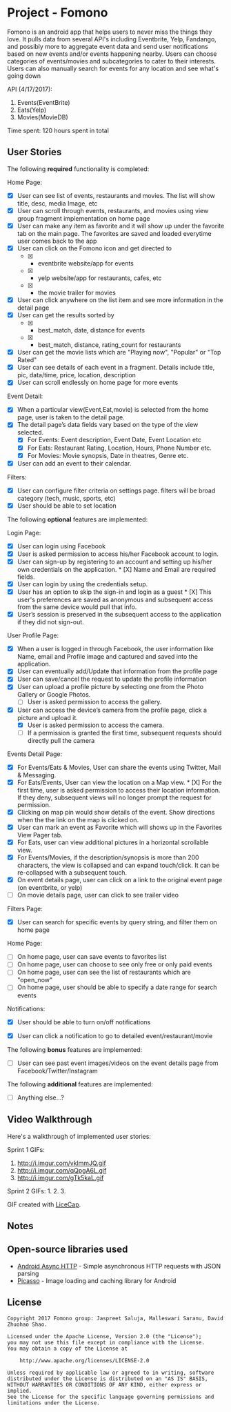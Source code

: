 # Project - Fomono

Fomono is an android app that helps users to never miss the things they love. It pulls data from several API's including Eventbrite, Yelp, Fandango, and possibly more to aggregate event data and send user notifications based on new events and/or events happening nearby. Users can choose categories of events/movies and subcategories to cater to their interests. Users can also manually search for events for any location and see what's going down

API (4/17/2017): 
1. Events(EventBrite)
2. Eats(Yelp)
3. Movies(MovieDB)

Time spent: 120 hours spent in total

## User Stories

The following **required** functionality is completed:

Home Page:
* [X] User can see list of events, restaurants and movies. The list will show title, desc, media Image, etc
* [X] User can scroll through events, restaurants, and movies using view group fragment implementation on home page
* [X] User can make any item as favorite and it will show up under the favorite tab on the main page. The favorites are saved and loaded everytime user comes back to the app
* [X] User can click on the Fomono icon and get directed to
    * [X]	- eventbrite website/app for events
    * [X]	- yelp website/app for restaurants, cafes, etc
    * [X]	- the movie trailer for movies
* [X] User can click anywhere on the list item and see more information in the detail page 
* [X] User can get the results sorted by 
    * [X]	-  best_match, date, distance for events
    * [X]	-  best_match, distance, rating_count for restaurants
* [X] User can get the movie lists which are "Playing now", "Popular" or "Top Rated"
* [X] User can see details of each event in a fragment. Details include title, pic, data/time, price, location, description
* [X] User can scroll endlessly on home page for more events

Event Detail:
* [X] When a particular view(Event,Eat,movie) is selected from the home page, user is taken to the detail page.
* [X] The detail page’s data fields vary based on the type of the view selected.
	* [X] For Events:  Event description, Event Date, Event Location etc
   * [X] For Eats: Restaurant Rating, Location, Hours, Phone Number etc.
   * [X] For Movies: Movie synopsis, Date in theatres, Genre etc.
* [X] User can add an event to their calendar.

Filters:
* [X] User can configure filter criteria on settings page. filters will be broad category (tech, music, sports, etc)
* [X] User should be able to set location

The following **optional** features are implemented:

Login Page:
* [X] User can login using Facebook
* [X] User is asked permission to access his/her Facebook account to login.
* [X] User can sign-up by registering to an account and setting up his/her own credentials on the application.
      * [X] Name and Email are required fields.
 * [X] User can login by using the credentials setup.
*  [X] User has an option to skip the sign-in and login as a guest
      * [X] This user's preferences are saved as anonymous and subsequent access from the same device would pull that info.
* [X] User’s session is preserved in the subsequent access to the application if they did not sign-out.

User Profile Page:
* [X] When a user is logged in through Facebook,  the user information like Name, email and Profile image and captured and saved into the application.
* [X] User can eventually add/Update that information from the profile page
* [X] User can save/cancel the request to  update the profile information
* [X] User can upload a profile picture  by selecting one from the Photo Gallery or Google Photos.  
	* [ ] User is asked permission to access the gallery.
* [X] User can access the device’s camera from the profile page, click a picture and upload it.
   * [X] User is asked permission to access the camera.
   	* [ ] If a permission is granted the first time, subsequent requests should directly pull the camera

Events Detail Page:
* [X] For Events/Eats & Movies, User can share the events using Twitter, Mail & Messaging.
* [X] For Eats/Events, User can view the location on a Map view.
	   * [X] For the first time, user is asked permission to access their location information. If they deny, subsequent views will no               longer prompt the request for permission.
* [X] Clicking on map pin would show details of the event. Show directions when the the link on the map is clicked on. 
* [X] User can mark an event as Favorite which will shows up in the Favorites View Pager tab.
* [X] For Eats, user can view additional pictures in a horizontal scrollable view. 
* [X] For Events/Movies, if the description/synopsis is more than 200 characters, the view is collapsed and can expand touch/click. It can be re-collapsed with a subsequent touch.
* [X] On event details page, user can click on a link to the original event page (on eventbrite, or yelp)
* [ ] On movie details page, user can click to see trailer video

Filters Page:
* [X] User can search for specific events by query string, and filter them on home page

Home Page:
* [ ] On home page, user can save events to favorites list
* [ ] On home page, user can choose to see only free or only paid events
* [ ] On home page, user can see the list of restaurants which are "open_now"
* [ ] On home page, user should be able to specify a date range for search events

Notifications:
* [X] User should be able to turn on/off notifications
* [X] User can click a notification to go to detailed event/restaurant/movie


The following **bonus** features are implemented:

* [ ] User can see past event images/videos on the event details page from Facebook/Twitter/Instagram

The following **additional** features are implemented:

* [ ] Anything else...?

## Video Walkthrough

Here's a walkthrough of implemented user stories:

Sprint 1 GIFs:
1. http://i.imgur.com/vklmmJQ.gif
2. http://i.imgur.com/qQpgA6L.gif
3. http://i.imgur.com/gTk5kaL.gif

Sprint 2 GIFs:
1.
2.
3.

GIF created with [LiceCap](http://www.cockos.com/licecap/).

## Notes


## Open-source libraries used

- [Android Async HTTP](https://github.com/loopj/android-async-http) - Simple asynchronous HTTP requests with JSON parsing
- [Picasso](http://square.github.io/picasso/) - Image loading and caching library for Android

## License

    Copyright 2017 Fomono group: Jaspreet Saluja, Malleswari Saranu, David Zhuohao Shao.

    Licensed under the Apache License, Version 2.0 (the "License");
    you may not use this file except in compliance with the License.
    You may obtain a copy of the License at

        http://www.apache.org/licenses/LICENSE-2.0

    Unless required by applicable law or agreed to in writing, software
    distributed under the License is distributed on an "AS IS" BASIS,
    WITHOUT WARRANTIES OR CONDITIONS OF ANY KIND, either express or implied.
    See the License for the specific language governing permissions and
    limitations under the License.
